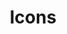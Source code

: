 ---
layout: default
title: Icons
parent: Resources
nav_order: 1
has_children: true
has_toc: false
permalink: /resources/icons/
---